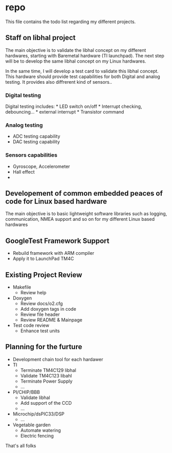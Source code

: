 
# repo

This file contains the todo list regarding my different projects.

## Staff on libhal project
The main objective is to validate the libhal concept on my different hardwares, starting with Baremetal hardware (TI launchpad).
The next step will be to develop the same libhal concept on my Linux hardwares.

In the same time, I will develop a test card to validate this libhal concept. This hardware should provide test capabilities for both Digital and analog testing. It provides also diffrerent kind of sensors..

### Digital testing

Digital testing includes: * LED switch on/off * Interrupt checking, debouncing... * external interrupt * Transistor command

###  Analog testing

* ADC testing capability
* DAC testing capability

### Sensors capabilities

* Gyroscope, Accelerometer
* Hall effect
* 

## Developement of common embedded peaces of code for Linux based hardware
The main objective is to basic lightweight software libraries such as logging, communication, NMEA support and so on for my different Linux based hardwares 

## GoogleTest Framework Support

* Rebuild framework with ARM compiler
* Apply it to LaunchPad TM4C

## Existing Project Review
* Makefile
  - Review help
* Doxygen
  - Review docs/o2.cfg
  - Add doxygen tags in code
  - Review file header
  - Review README & Mainpage
* Test code review
  - Enhance test units

## Planning for the furture
* Development chain tool for each hardawer
* TI
  - Terminate TM4C129 libhal
  - Validate TM4C123 libahl
  - Terminate Power Supply
  - ...
* PI/CHIP/BBB
  - Validate libhal
  - Add support of the CCD
  - ...
* Microchip/dsPIC33/DSP
  - ...
* Vegetable garden
  - Automate watering
  - Electric fencing

That's all folks
